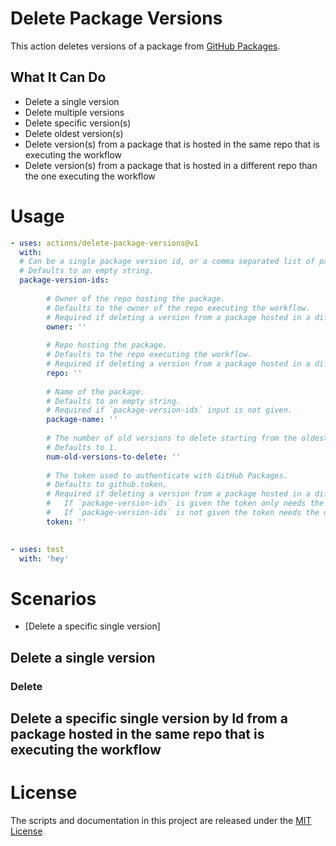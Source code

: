 # Delete Package Versions

This action deletes versions of a package from [GitHub Packages](https://github.com/features/packages). 

## What It Can Do

* Delete a single version
* Delete multiple versions
* Delete specific version(s) 
* Delete oldest version(s)
* Delete version(s) from a package that is hosted in the same repo that is executing the workflow
* Delete version(s) from a package that is hosted in a different repo than the one executing the workflow

# Usage

```yaml
- uses: actions/delete-package-versions@v1
  with:
  # Can be a single package version id, or a comma separated list of package version ids.
  # Defaults to an empty string.
  package-version-ids:
		
		# Owner of the repo hosting the package.
		# Defaults to the owner of the repo executing the workflow.
		# Required if deleting a version from a package hosted in a different repo than the one executing the workflow.
		owner: ''
		
		# Repo hosting the package.
		# Defaults to the repo executing the workflow.
		# Required if deleting a version from a package hosted in a different repo than the one executing the workflow.
		repo: ''
		
		# Name of the package.
		# Defaults to an empty string.
		# Required if `package-version-ids` input is not given.
		package-name: ''
		
		# The number of old versions to delete starting from the oldest version.
		# Defaults to 1.
		num-old-versions-to-delete: ''
		
		# The token used to authenticate with GitHub Packages.
		# Defaults to github.token.
		# Required if deleting a version from a package hosted in a different repo than the one executing the workflow.
		#   If `package-version-ids` is given the token only needs the delete packages scope.
		#   If `package-version-ids` is not given the token needs the delete packages scope and the read packages scope
		token: ''
		
```



```yaml
- uses: test
  with: 'hey'
```



# Scenarios

* [Delete a specific single version]

## Delete a single version

### Delete 



## Delete a specific single version by Id from a package hosted in the same repo that is executing the workflow





# License

The scripts and documentation in this project are released under the [MIT License](https://github.com/actions/delete-package-versions/blob/master/LICENSE)

